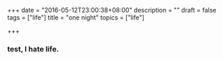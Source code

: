 +++
date = "2016-05-12T23:00:38+08:00"
description = ""
draft = false
tags = ["life"]
title = "one night"
topics = ["life"]

+++
###  test, I hate life.
